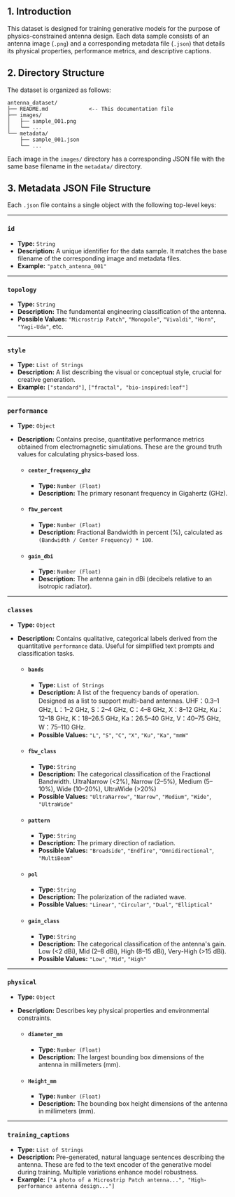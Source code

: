 ## 1. Introduction

This dataset is designed for training generative models for the purpose of physics-constrained antenna design. Each data sample consists of an antenna image (`.png`) and a corresponding metadata file (`.json`) that details its physical properties, performance metrics, and descriptive captions.

## 2. Directory Structure

The dataset is organized as follows:

```
antenna_dataset/
├── README.md             <-- This documentation file
├── images/
│   ├── sample_001.png
│   └── ...
└── metadata/
    ├── sample_001.json
    └── ...
```
Each image in the `images/` directory has a corresponding JSON file with the same base filename in the `metadata/` directory.

## 3. Metadata JSON File Structure

Each `.json` file contains a single object with the following top-level keys:

---

### `id`
- **Type:** `String`
- **Description:** A unique identifier for the data sample. It matches the base filename of the corresponding image and metadata files.
- **Example:** `"patch_antenna_001"`

---

### `topology`
- **Type:** `String`
- **Description:** The fundamental engineering classification of the antenna.
- **Possible Values:** `"Microstrip Patch"`, `"Monopole"`, `"Vivaldi"`, `"Horn"`, `"Yagi-Uda"`, etc.

---

### `style`
- **Type:** `List of Strings`
- **Description:** A list describing the visual or conceptual style, crucial for creative generation.
- **Example:** `["standard"]`, `["fractal", "bio-inspired:leaf"]`

---

### `performance`
- **Type:** `Object`
- **Description:** Contains precise, quantitative performance metrics obtained from electromagnetic simulations. These are the ground truth values for calculating physics-based loss.

  - #### `center_frequency_ghz`
    - **Type:** `Number (Float)`
    - **Description:** The primary resonant frequency in Gigahertz (GHz).

  - #### `fbw_percent`
    - **Type:** `Number (Float)`
    - **Description:** Fractional Bandwidth in percent (%), calculated as `(Bandwidth / Center Frequency) * 100`.

  - #### `gain_dbi`
    - **Type:** `Number (Float)`
    - **Description:** The antenna gain in dBi (decibels relative to an isotropic radiator).

---

### `classes`
- **Type:** `Object`
- **Description:** Contains qualitative, categorical labels derived from the quantitative `performance` data. Useful for simplified text prompts and classification tasks.

  - #### `bands`
    - **Type:** `List of Strings`
    - **Description:** A list of the frequency bands of operation. Designed as a list to support multi-band antennas. UHF：0.3–1 GHz, L：1–2 GHz, S：2–4 GHz, C：4–8 GHz, X：8–12 GHz, Ku：12–18 GHz, K：18–26.5 GHz, Ka：26.5–40 GHz, V：40–75 GHz, W：75–110 GHz.
    - **Possible Values:** `"L"`, `"S"`, `"C"`, `"X"`, `"Ku"`, `"Ka"`, `"mmW"`

  - #### `fbw_class`
    - **Type:** `String`
    - **Description:** The categorical classification of the Fractional Bandwidth. UltraNarrow (<2%), Narrow (2–5%), Medium (5–10%), Wide (10–20%), UltraWide (>20%)
    - **Possible Values:** `"UltraNarrow"`, `"Narrow"`, `"Medium"`, `"Wide"`, `"UltraWide"`

  - #### `pattern`
    - **Type:** `String`
    - **Description:** The primary direction of radiation.
    - **Possible Values:** `"Broadside"`, `"Endfire"`, `"Omnidirectional"`, `"MultiBeam"`

  - #### `pol`
    - **Type:** `String`
    - **Description:** The polarization of the radiated wave.
    - **Possible Values:** `"Linear"`, `"Circular"`, `"Dual"`, `"Elliptical"`

  - #### `gain_class`
    - **Type:** `String`
    - **Description:** The categorical classification of the antenna's gain. Low (<2 dBi), Mid (2–8 dBi), High (8–15 dBi), Very-High (>15 dBi).
    - **Possible Values:** `"Low"`, `"Mid"`, `"High"`

---

### `physical`
- **Type:** `Object`
- **Description:** Describes key physical properties and environmental constraints.

  - #### `diameter_mm`
    - **Type:** `Number (Float)`
    - **Description:** The largest bounding box dimensions of the antenna in millimeters (mm).

  - #### `Height_mm`
    - **Type:** `Number (Float)`
    - **Description:** The bounding box height dimensions of the antenna in millimeters (mm).

---

### `training_captions`
- **Type:** `List of Strings`
- **Description:** Pre-generated, natural language sentences describing the antenna. These are fed to the text encoder of the generative model during training. Multiple variations enhance model robustness.
- **Example:** `["A photo of a Microstrip Patch antenna...", "High-performance antenna design..."]`
